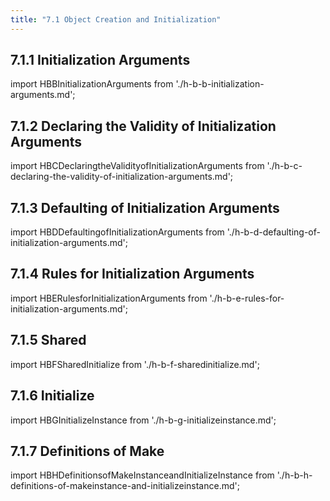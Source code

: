 ```yaml
---
title: "7.1 Object Creation and Initialization"
---
```


## 7.1.1 Initialization Arguments

import HBBInitializationArguments from './h-b-b-initialization-arguments.md';
<HBBInitializationArguments />
## 7.1.2 Declaring the Validity of Initialization Arguments

import HBCDeclaringtheValidityofInitializationArguments from './h-b-c-declaring-the-validity-of-initialization-arguments.md';
<HBCDeclaringtheValidityofInitializationArguments />
## 7.1.3 Defaulting of Initialization Arguments

import HBDDefaultingofInitializationArguments from './h-b-d-defaulting-of-initialization-arguments.md';
<HBDDefaultingofInitializationArguments />
## 7.1.4 Rules for Initialization Arguments

import HBERulesforInitializationArguments from './h-b-e-rules-for-initialization-arguments.md';
<HBERulesforInitializationArguments />
## 7.1.5 Shared

import HBFSharedInitialize from './h-b-f-sharedinitialize.md';
<HBFSharedInitialize />
## 7.1.6 Initialize

import HBGInitializeInstance from './h-b-g-initializeinstance.md';
<HBGInitializeInstance />
## 7.1.7 Definitions of Make

import HBHDefinitionsofMakeInstanceandInitializeInstance from './h-b-h-definitions-of-makeinstance-and-initializeinstance.md';
<HBHDefinitionsofMakeInstanceandInitializeInstance />
